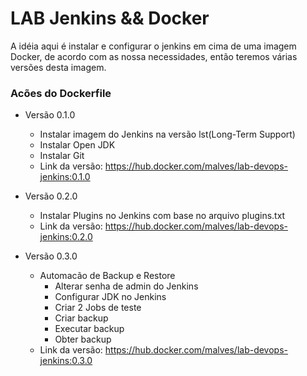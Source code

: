 # LAB Jenkins && Docker

A idéia aqui é instalar e configurar o jenkins em cima de uma imagem Docker, de acordo com as nossa necessidades, então teremos várias versões desta imagem. 

### Acões do Dockerfile

- Versão 0.1.0

  - Instalar imagem do Jenkins na versão lst(Long-Term Support)
  - Instalar Open JDK 
  - Instalar Git
  - Link da versão: https://hub.docker.com/malves/lab-devops-jenkins:0.1.0

- Versão 0.2.0

  - Instalar Plugins no Jenkins com base no arquivo plugins.txt
  - Link da versão: https://hub.docker.com/malves/lab-devops-jenkins:0.2.0

- Versão 0.3.0

  - Automacão de Backup e Restore
    - Alterar senha de admin do Jenkins
    - Configurar JDK no Jenkins
    - Criar 2 Jobs de teste
    - Criar backup
    - Executar backup
    - Obter backup
  - Link da versão: https://hub.docker.com/malves/lab-devops-jenkins:0.3.0
